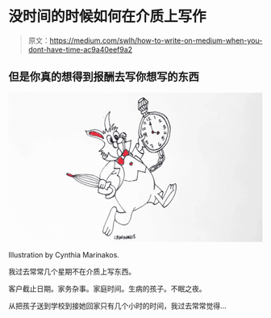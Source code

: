 # 没时间的时候如何在介质上写作

> 原文：<https://medium.com/swlh/how-to-write-on-medium-when-you-dont-have-time-ac9a40eef9a2>

## 但是你真的想得到报酬去写你想写的东西

![](img/fb800b2d22e4d563d61d817329fbd9b0.png)

Illustration by Cynthia Marinakos.

我过去常常几个星期不在介质上写东西。

客户截止日期。家务杂事。家庭时间。生病的孩子。不眠之夜。

从把孩子送到学校到接她回家只有几个小时的时间，我过去常常觉得…